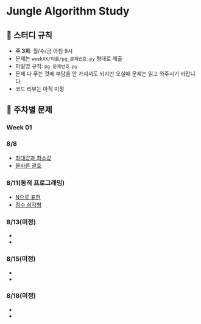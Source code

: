 # Jungle Algorithm Study

## 📌 스터디 규칙
- **주 3회**: 월/수/금 아침 9시
- 문제는 `weekXX/이름/pg_문제번호.py` 형태로 제출
- 파일명 규칙: `pg_문제번호.py`
- 문제 다 푸는 것에 부담을 안 가지셔도 되지만 오실때 문제는 읽고 와주시기 바랍니다 
- 코드 리뷰는 아직 미정

## 📅 주차별 문제
### Week 01
### 8/8
- [최대값과 최소값](https://school.programmers.co.kr/learn/courses/30/lessons/12939)
- [올바른 괄호](https://school.programmers.co.kr/learn/courses/30/lessons/12909)

### 8/11(동적 프로그래밍)
- [N으로 표현](https://school.programmers.co.kr/learn/courses/30/lessons/42895)
- [정수 삼각형](https://school.programmers.co.kr/learn/courses/30/lessons/43105)

### 8/13(미정)
- []()
- []()

### 8/15(미정)
- []()
- []()

### 8/18(미정)
- []()
- []()